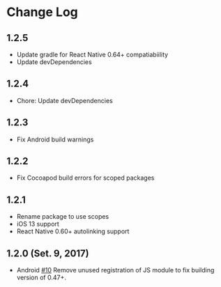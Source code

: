 # Change Log

## 1.2.5
- Update gradle for React Native 0.64+ compatiabiility
- Update devDependencies

## 1.2.4

- Chore: Update devDependencies

## 1.2.3

- Fix Android build warnings

## 1.2.2

- Fix Cocoapod build errors for scoped packages

## 1.2.1

- Rename package to use scopes
- iOS 13 support
- React Native 0.60+ autolinking support

## 1.2.0 (Set. 9, 2017)

- Android [#10](https://github.com/Calvin-Huang/react-native-device-brightness/pull/10) Remove unused registration of JS module to fix building version of 0.47+.
